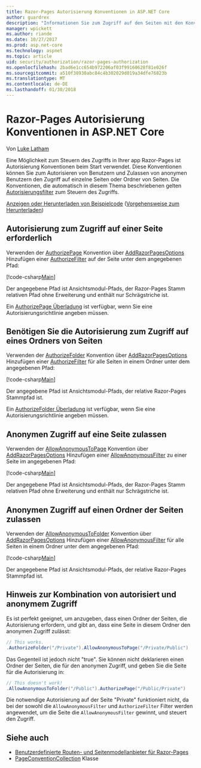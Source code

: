 ```yaml
---
title: Razor-Pages Autorisierung Konventionen in ASP.NET Core
author: guardrex
description: "Informationen Sie zum Zugriff auf den Seiten mit den Konventionen beim Start zu steuern, die Autorisierung von Benutzern und ermöglichen anonyme Benutzern den Zugriff auf einzelne Seiten oder Ordner von Seiten."
manager: wpickett
ms.author: riande
ms.date: 10/27/2017
ms.prod: asp.net-core
ms.technology: aspnet
ms.topic: article
uid: security/authorization/razor-pages-authorization
ms.openlocfilehash: 2bad6e1cc654b972206af03f99160628f81e026f
ms.sourcegitcommit: a510f38930abc84c4b302029d019a34dfe76823b
ms.translationtype: MT
ms.contentlocale: de-DE
ms.lasthandoff: 01/30/2018
---
```

# <a name="razor-pages-authorization-conventions-in-aspnet-core"></a>Razor-Pages Autorisierung Konventionen in ASP.NET Core

Von [Luke Latham](https://github.com/guardrex)

Eine Möglichkeit zum Steuern des Zugriffs in Ihrer app Razor-Pages ist Autorisierung Konventionen beim Start verwendet. Diese Konventionen können Sie zum Autorisieren von Benutzern und Zulassen von anonymen Benutzern den Zugriff auf einzelne Seiten oder Ordner von Seiten. Die Konventionen, die automatisch in diesem Thema beschriebenen gelten [Autorisierungsfilter](xref:mvc/controllers/filters#authorization-filters) zum Steuern des Zugriffs.

[Anzeigen oder Herunterladen von Beispielcode](https://github.com/aspnet/Docs/tree/master/aspnetcore/security/authorization/razor-pages-authorization/sample) ([Vorgehensweise zum Herunterladen](xref:tutorials/index#how-to-download-a-sample))

## <a name="require-authorization-to-access-a-page"></a>Autorisierung zum Zugriff auf einer Seite erforderlich

Verwenden der [AuthorizePage](/dotnet/api/microsoft.extensions.dependencyinjection.pageconventioncollectionextensions.authorizepage) Konvention über [AddRazorPagesOptions](/dotnet/api/microsoft.extensions.dependencyinjection.mvcrazorpagesmvcbuilderextensions.addrazorpagesoptions) Hinzufügen einer [AuthorizeFilter](/dotnet/api/microsoft.aspnetcore.mvc.authorization.authorizefilter) auf der Seite unter dem angegebenen Pfad:

[!code-csharp[Main](razor-pages-authorization/sample/Startup.cs?name=snippet1&highlight=2,4)]

Der angegebene Pfad ist Ansichtsmodul-Pfads, der Razor-Pages Stamm relativen Pfad ohne Erweiterung und enthält nur Schrägstriche ist.

Ein [AuthorizePage Überladung](/dotnet/api/microsoft.extensions.dependencyinjection.pageconventioncollectionextensions.authorizepage#Microsoft_Extensions_DependencyInjection_PageConventionCollectionExtensions_AuthorizePage_Microsoft_AspNetCore_Mvc_ApplicationModels_PageConventionCollection_System_String_System_String_) ist verfügbar, wenn Sie eine Autorisierungsrichtlinie angeben müssen.

## <a name="require-authorization-to-access-a-folder-of-pages"></a>Benötigen Sie die Autorisierung zum Zugriff auf eines Ordners von Seiten

Verwenden der [AuthorizeFolder](/dotnet/api/microsoft.extensions.dependencyinjection.pageconventioncollectionextensions.authorizefolder) Konvention über [AddRazorPagesOptions](/dotnet/api/microsoft.extensions.dependencyinjection.mvcrazorpagesmvcbuilderextensions.addrazorpagesoptions) Hinzufügen einer [AuthorizeFilter](/dotnet/api/microsoft.aspnetcore.mvc.authorization.authorizefilter) für alle Seiten in einem Ordner unter dem angegebenen Pfad:

[!code-csharp[Main](razor-pages-authorization/sample/Startup.cs?name=snippet1&highlight=2,5)]

Der angegebene Pfad ist Ansichtsmodul-Pfads, der relative Razor-Pages Stammpfad ist.

Ein [AuthorizeFolder Überladung](/dotnet/api/microsoft.extensions.dependencyinjection.pageconventioncollectionextensions.authorizefolder#Microsoft_Extensions_DependencyInjection_PageConventionCollectionExtensions_AuthorizeFolder_Microsoft_AspNetCore_Mvc_ApplicationModels_PageConventionCollection_System_String_System_String_) ist verfügbar, wenn Sie eine Autorisierungsrichtlinie angeben müssen.

## <a name="allow-anonymous-access-to-a-page"></a>Anonymen Zugriff auf eine Seite zulassen

Verwenden der [AllowAnonymousToPage](/dotnet/api/microsoft.extensions.dependencyinjection.pageconventioncollectionextensions.allowanonymoustopage) Konvention über [AddRazorPagesOptions](/dotnet/api/microsoft.extensions.dependencyinjection.mvcrazorpagesmvcbuilderextensions.addrazorpagesoptions) Hinzufügen einer [AllowAnonymousFilter](/dotnet/api/microsoft.aspnetcore.mvc.authorization.allowanonymousfilter) zu einer Seite im angegebenen Pfad:

[!code-csharp[Main](razor-pages-authorization/sample/Startup.cs?name=snippet1&highlight=2,6)]

Der angegebene Pfad ist Ansichtsmodul-Pfads, der Razor-Pages Stamm relativen Pfad ohne Erweiterung und enthält nur Schrägstriche ist.

## <a name="allow-anonymous-access-to-a-folder-of-pages"></a>Anonymen Zugriff auf einen Ordner der Seiten zulassen

Verwenden der [AllowAnonymousToFolder](/dotnet/api/microsoft.extensions.dependencyinjection.pageconventioncollectionextensions.allowanonymoustofolder) Konvention über [AddRazorPagesOptions](/dotnet/api/microsoft.extensions.dependencyinjection.mvcrazorpagesmvcbuilderextensions.addrazorpagesoptions) Hinzufügen einer [AllowAnonymousFilter](/dotnet/api/microsoft.aspnetcore.mvc.authorization.allowanonymousfilter) für alle Seiten in einem Ordner unter dem angegebenen Pfad:

[!code-csharp[Main](razor-pages-authorization/sample/Startup.cs?name=snippet1&highlight=2,7)]

Der angegebene Pfad ist Ansichtsmodul-Pfads, der relative Razor-Pages Stammpfad ist.

## <a name="note-on-combining-authorized-and-anonymous-access"></a>Hinweis zur Kombination von autorisiert und anonymem Zugriff

Es ist perfekt geeignet, um anzugeben, dass einen Ordner der Seiten, die Autorisierung erfordern, und gibt an, dass eine Seite in diesem Ordner den anonymen Zugriff zulässt:

```csharp
// This works.
.AuthorizeFolder("/Private").AllowAnonymousToPage("/Private/Public")
```

Das Gegenteil ist jedoch nicht "true". Sie können nicht deklarieren einen Ordner der Seiten, die für den anonymen Zugriff, und geben Sie die Seite für die Autorisierung in:

```csharp
// This doesn't work!
.AllowAnonymousToFolder("/Public").AuthorizePage("/Public/Private") 
```

Die notwendige Autorisierung auf der Seite "Private" funktioniert nicht, da bei der sowohl die `AllowAnonymousFilter` und `AuthorizeFilter` Filter werden angewendet, um die Seite die `AllowAnonymousFilter` gewinnt, und steuert den Zugriff.

## <a name="see-also"></a>Siehe auch

* [Benutzerdefinierte Routen- und Seitenmodellanbieter für Razor-Pages](xref:mvc/razor-pages/razor-pages-convention-features)
* [PageConventionCollection](/dotnet/api/microsoft.aspnetcore.mvc.applicationmodels.pageconventioncollection) Klasse
